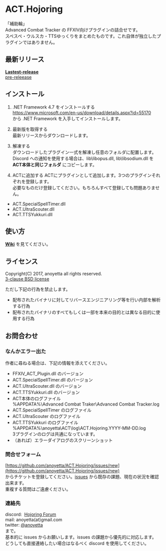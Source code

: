 # ACT.Hojoring
「補助輪」  
Advanced Combat Tracker の FFXIV向けプラグインの詰合せです。  
スペスペ・ウルスカ・TTSゆっくりをまとめたものです。これ自体が独立したプラグインではありません。

## 最新リリース
**[Lastest-release](https://github.com/anoyetta/ACT.Hojoring/releases/latest)**  
[pre-releease](https://github.com/anoyetta/ACT.Hojoring/releases)

## インストール
1. .NET Framework 4.7 をインストールする  
https://www.microsoft.com/en-us/download/details.aspx?id=55170  
から .NET Framework を入手してインストールします。

2. 最新版を取得する  
最新リリースからダウンロードします。

3. 解凍する  
ダウンロードしたプラグイン一式を解凍し任意のフォルダに配置します。  
Discord への通知を使用する場合は、lib\libopus.dll, lib\libsodium.dll を **ACT本体と同じフォルダ** にコピーします。

4. ACTに追加する
ACTにプラグインとして追加します。3つのプラグインそれぞれを登録します。  
必要なものだけ登録してください。もちろんすべて登録しても問題ありません。  

  * ACT.SpecialSpellTimer.dll
  * ACT.UltraScouter.dll
  * ACT.TTSYukkuri.dll

## 使い方
**[Wiki](https://github.com/anoyetta/ACT.Hojoring/wiki)** を見てください。

## ライセンス
Copyright(C) 2017, anoyetta all rights reserved.  
[3-clause BSD license](LICENSE)  

ただし下記の行為を禁止します。
* 配布されたバイナリに対してリバースエンジニアリング等を行い内部を解析する行為
* 配布されたバイナリのすべてもしくは一部を本来の目的とは異なる目的に使用する行為

## お問合わせ
### なんかエラー出た
作者に尋ねる場合は、下記の情報を添えてください。
* FFXIV_ACT_Plugin.dll のバージョン
* ACT.SpecialSpellTimer.dll のバージョン
* ACT.UltraScouter.dll のバージョン
* ACT.TTSYukkuri.dll のバージョン  
* ACT本体のログファイル  
%APPDATA%\Advanced Combat Traker\Advanced Combat Tracker.log
* ACT.SpecialSpellTimer のログファイル
* ACT.UltraScouter のログファイル
* ACT.TTSYukkuri のログファイル  
%APPDATA%\anoyetta\ACT\log\ACT.Hojoring.YYYY-MM-DD.log  
3プラグインのログは共通になっています。
* （あれば）エラーダイアログのスクリーンショット

### 問合せフォーム
[https://github.com/anoyetta/ACT.Hojoring/issues/new](https://github.com/anoyetta/ACT.Hojoring/issues/new)  
からチケットを登録してください。[issues](https://github.com/anoyetta/ACT.Hojoring/issues) から既存の課題、現在の状況を確認出来ます。  
重複する質問はご遠慮ください。

### 連絡先
discord:  [Hojoring Forum](https://discord.gg/n6Mut3F)  
mail:     anoyetta(at)gmail.com  
twitter:  [@anoyetta](https://twitter.com/anoyetta)  
まで。  
基本的に issues からお願いします。issues の課題から優先的に対応します。  
どうしても直接連絡したい場合はなるべく discord を使用してください。 
